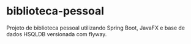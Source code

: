 # biblioteca-pessoal

Projeto de biblioteca pessoal utilizando Spring Boot, JavaFX e base de dados HSQLDB versionada com flyway.